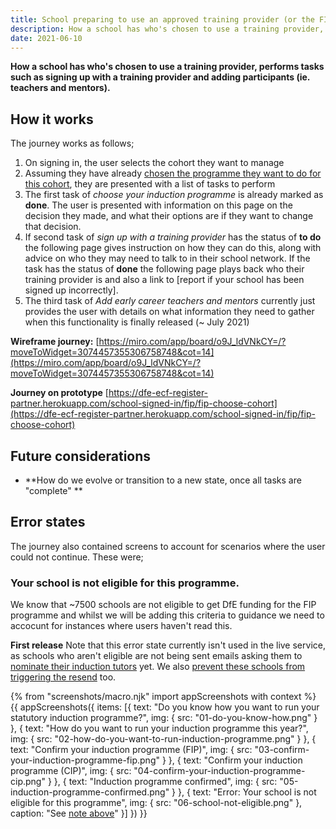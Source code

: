 ```yaml
---
title: School preparing to use an approved training provider (or the FIP)
description: How a school has who's chosen to use a training provider, performs tasks such as signing up with a training provider and adding participants (ie. teachers and mentors).
date: 2021-06-10
---
```


**How a school has who's chosen to use a training provider, performs tasks such as signing up with a training provider and adding participants (ie. teachers and mentors).**


## How it works
The journey works as follows;
1. On signing in, the user selects the cohort they want to manage
2. Assuming they have already [chosen the programme they want to do for this cohort](/manage-training/school-choosing-an-induction-programme/), they are presented with a list of tasks to perform
3. The first task of *choose your induction programme* is already marked as **done**. The user is presented with information on this page on the decision they made, and what their options are if they want to change that decision.
4. If second task of *sign up with a training provider* has the status of **to do** the following page gives instruction on how they can do this, along with advice on who they may need to talk to in their school network. If the task has the status of **done** the following page plays back who their training provider is and also a link to [report if your school has been signed up incorrectly].
5. The third task of *Add early career teachers and mentors* currently just provides the user with details on what information they need to gather when this functionality is finally released (~ July 2021)


**Wireframe journey:**
[https://miro.com/app/board/o9J_ldVNkCY=/?moveToWidget=3074457355306758748&cot=14](https://miro.com/app/board/o9J_ldVNkCY=/?moveToWidget=3074457355306758748&cot=14)

**Journey on prototype**
[https://dfe-ecf-register-partner.herokuapp.com/school-signed-in/fip/fip-choose-cohort](https://dfe-ecf-register-partner.herokuapp.com/school-signed-in/fip/fip-choose-cohort)




## Future considerations
* **How do we evolve or transition to a new state, once all tasks are "complete" **


## Error states
The journey also contained screens to account for scenarios where the user could not continue. These were;

### Your school is not eligible for this programme.
We know that ~7500 schools are not eligible to get DfE funding for the FIP programme and whilst we will be adding this criteria to guidance we need to accocunt for instances where users haven't read this.

**First release**
Note that this error state currently isn't used in the live service, as schools who aren't eligible are not being sent emails asking them to [nominate their induction tutors](/manage-training/nominating-an-induction-tutor/) yet. We also [prevent these schools from triggering the resend](/manage-training/resend-the-induction-tutor-nomination-email/#error-state-your-school-is-only-eligible-for-2-of-our-programmes) too.


{% from "screenshots/macro.njk" import appScreenshots with context %}
{{ appScreenshots({
  items: [{
      text: "Do you know how you want to run your statutory induction programme?",
      img: { src: "01-do-you-know-how.png" }
    }, {
      text: "How do you want to run your induction programme this year?",
      img: { src: "02-how-do-you-want-to-run-induction-programme.png" }
    }, {
      text: "Confirm your induction programme (FIP)",
      img: { src: "03-confirm-your-induction-programme-fip.png" }
    }, {
      text: "Confirm your induction programme (CIP)",
      img: { src: "04-confirm-your-induction-programme-cip.png" }
    }, {
      text: "Induction programme confirmed",
      img: { src: "05-induction-programme-confirmed.png" }
    }, {
      text: "Error: Your school is not eligible for this programme",
      img: { src: "06-school-not-eligible.png" },
      caption: "See [note above](/manage-training/school-choosing-an-induction-programme/#error-states)"
    }]
}) }}
